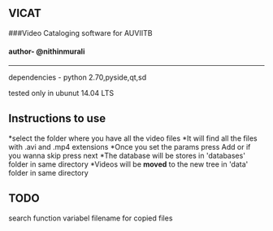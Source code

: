 ##        VICAT
###Video Cataloging software for AUVIITB
####     author- @nithinmurali
---------------------------------------

dependencies - python 2.70,pyside,qt,sd

tested only in ubunut 14.04 LTS

Instructions to use
------------------------
*select the folder where you have all the video files
*It will find all the files with .avi and .mp4 extensions
*Once you set the params press Add or if you wanna skip press next
*The database will be stores in 'databases' folder in same directory
*Videos will be **moved** to the new tree in 'data' folder in same directory


TODO
--------
search function
variabel filename for copied files
